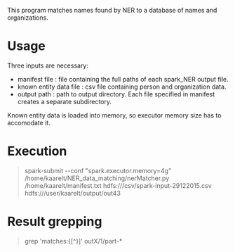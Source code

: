This program matches names found by NER to a database of names and organizations.

# Usage

Three inputs are necessary:
* manifest file : file containing the full paths of each spark_NER output file.
* known entity data file : csv file containing person and organization data.
* output path : path to output directory. Each file specified in manifest creates a separate subdirectory.

Known entity data is loaded into memory, so executor memory size has to accomodate it.

# Execution
> spark-submit --conf "spark.executor.memory=4g" /home/kaarelt/NER_data_matching/nerMatcher.py /home/kaarelt/manifest.txt hdfs:///csv/spark-input-29122015.csv hdfs:///user/kaarelt/output/out43 



# Result grepping
> grep 'matches:\{[^\}]' outX/1/part-*
